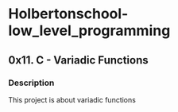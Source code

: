 
# Holbertonschool-low_level_programming

## 0x11. C - Variadic Functions
### Description
This project is about variadic functions
